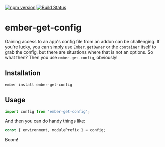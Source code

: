 [![npm version](https://badge.fury.io/js/ember-get-config.svg)](https://badge.fury.io/js/ember-get-config)
[![Build Status](https://travis-ci.org/null-null-null/ember-get-config.svg?branch=master)](https://travis-ci.org/null-null-null/ember-get-config)

# ember-get-config

Gaining access to an app's config file from an addon can be challenging. If you're lucky, you can simply use `Ember.getOwner` or the `container` itself to grab the config, but there are situations where that is not an options. So what then? Then you use `ember-get-config`, obviously!

## Installation

`ember install ember-get-config`

## Usage

```js
import config from 'ember-get-config';
```

And then you can do handy things like:

```js
const { environment, modulePrefix } = config;
```

Boom!
